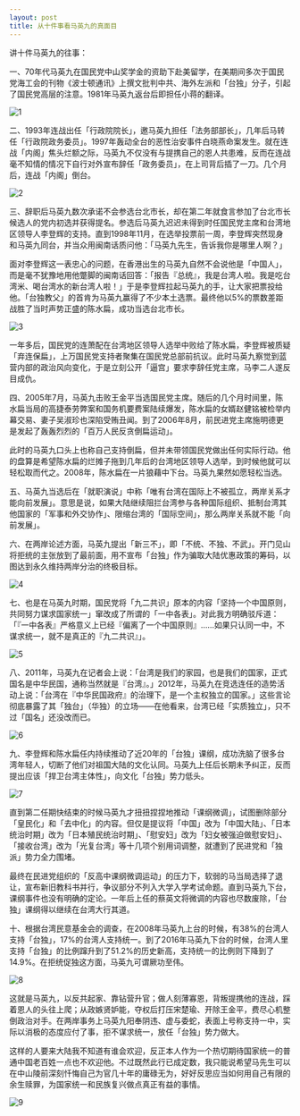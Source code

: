 ```yaml
---
layout: post
title: 从十件事看马英九的真面目
---
```


讲十件马英九的往事：

一、70年代马英九在国民党中山奖学金的资助下赴美留学，在美期间多次于国民党海工会的刊物《波士顿通讯》上撰文批判中共、海外左派和「台独」分子，引起了国民党高层的注意。1981年马英九返台后即担任小蒋的翻译。

![1](/images/20230233/1.png "1")

二、1993年连战出任「行政院院长」，邀马英九担任「法务部部长」，几年后马转任「行政院政务委员」。1997年轰动全台的恶性治安事件白晓燕命案发生。就在连战「内阁」焦头烂额之际，马英九不仅没有与提携自己的恩人共患难，反而在连战毫不知情的情况下自行对外宣布辞任「政务委员」，在上司背后插了一刀。几个月后，连战「内阁」倒台。

![2](/images/20230233/2.png "2")  

三、辞职后马英九数次承诺不会参选台北市长，却在第二年就食言参加了台北市长候选人的党内初选并获得提名。参选后马英九迟迟未得到时任国民党主席和台湾地区领导人李登辉的支持。直到1998年11月，在选举投票前一周，李登辉突然现身和马英九同台，并当众用闽南话质问他：「马英九先生，告诉我你是哪里人啊？」

面对李登辉这一表忠心的问题，在香港出生的马英九自然不会说他是「中国人」，而是毫不犹豫地用他蹩脚的闽南话回答：「报告『总统』，我是台湾人啦。我是吃台湾米、喝台湾水的新台湾人啦！」于是李登辉拉起马英九的手，让大家把票投给他。「台独教父」的首肯为马英九赢得了不少本土选票。最终他以5%的票数差距战胜了当时声势正盛的陈水扁，成功当选台北市长。

![3](/images/20230233/3.png "3")

一年多后，国民党的连萧配在台湾地区领导人选举中败给了陈水扁，李登辉被质疑「弃连保扁」，上万国民党支持者聚集在国民党总部前抗议。此时马英九察觉到蓝营内部的政治风向变化，于是立刻公开「逼宫」要求李辞任党主席，马李二人遂反目成仇。

四、2005年7月，马英九击败王金平当选国民党主席。随后的几个月时间里，陈水扁当局的高捷泰劳弊案和国务机要费案陆续爆发，陈水扁的女婿赵健铭被检举内幕交易、妻子吴淑珍也深陷受贿丑闻。到了2006年8月，前民进党主席施明德更是发起了轰轰烈烈的「百万人民反贪倒扁运动」。

此时的马英九口头上也称自己支持倒扁，但并未带领国民党做出任何实际行动。他的盘算是希望陈水扁的烂摊子拖到几年后的台湾地区领导人选举，到时候他就可以轻松取而代之。2008年，陈水扁在一片狼藉中下台。马英九果然如愿轻松当选。

五、马英九当选后在「就职演说」中称「唯有台湾在国际上不被孤立，两岸关系才能向前发展」。意思是说，如果大陆继续阻拦台湾参与各种国际组织、抵制台湾其他国家的「军事和外交协作」、限缩台湾的「国际空间」，那么两岸关系就不能「向前发展」。

六、在两岸论述方面，马英九提出「新三不」，即「不统、不独、不武」。开门见山将拒统的主张放到了最前面，用不宣布「台独」作为骗取大陆优惠政策的筹码，以图达到永久维持两岸分治的终极目标。

![4](/images/20230233/4.png "4")

七、也是在马英九时期，国民党将「九二共识」原本的内容「坚持一个中国原则，共同努力谋求国家统一」窜改成了所谓的「一中各表」。对此我方明确驳斥道：「『一中各表』严格意义上已经『偏离了一个中国原则』……如果只认同一中，不谋求统一，就不是真正的『九二共识』」。

![5](/images/20230233/5.jpeg "5")

八、2011年，马英九在记者会上说：「台湾是我们的家园，也是我们的国家，正式国名是中华民国，通称当然就是『台湾』。」2012年，马英九在竞选连任的造势活动上说：「台湾在『中华民国政府』的治理下，是一个主权独立的国家。」这些言论彻底暴露了其「独台」（华独）的立场——在他看来，台湾已经「实质独立」，只不过「国名」还没改而已。

![6](/images/20230233/6.png "6")

九、李登辉和陈水扁任内持续推动了近20年的「台独」课纲，成功洗脑了很多台湾年轻人，切断了他们对祖国大陆的文化认同。马英九上任后长期未予纠正，反而提出应该「捍卫台湾主体性」，向文化「台独」势力低头。

![7](/images/20230233/7.png "7")

直到第二任期快结束的时候马英九才扭扭捏捏地推动「课纲微调」，试图删除部分「皇民化」和「去中化」的内容。但仅是提议将「中国」改为「中国大陆」、「日本统治时期」改为「日本殖民统治时期」、「慰安妇」改为「妇女被强迫做慰安妇」、「接收台湾」改为「光复台湾」等十几项个别用词调整，就遭到了民进党和「独派」势力全力围堵。

最终在民进党组织的「反高中课纲微调运动」的压力下，软弱的马当局选择了退让，宣布新旧教科书并行，争议部分不列入大学入学考试命题。直到马英九下台，课纲事件也没有明确的定论。一年后上任的蔡英文将微调的内容也尽数废除，「台独」课纲得以继续在台湾大行其道。

十、根据台湾民意基金会的调查，在2008年马英九上台的时候，有38%的台湾人支持「台独」，17%的台湾人支持统一。到了2016年马英九下台的时候，台湾人里支持「台独」的比例蹿升到了51.2%的历史新高，支持统一的比例则下降到了14.9%。在拒统促独这方面，马英九可谓厥功至伟。

![8](/images/20230233/8.png "8")

这就是马英九，以反共起家、靠钻营升官；做人刻薄寡恩，背叛提携他的连战，踩着恩人的头往上爬；从政嫉贤妒能，夺权后打压宋楚瑜、开除王金平，费尽心机整倒政治对手。在两岸事务上马英九阳奉阴违、虚与委蛇，表面上号称支持一中，实际以消极的态度应付了事，拒不谋求统一，放任「台独」势力做大。

这样的人要来大陆我不知道有谁会欢迎，反正本人作为一个热切期待国家统一的普通中国老百姓一点也不欢迎他。不过既然此行已成定数，我只能说希望马先生可以在中山陵前深刻忏悔自己为官几十年的庸碌无为，好好反思应当如何用自己有限的余生赎罪，为国家统一和民族复兴做点真正有益的事情。

![9](/images/20230233/9.jpg "9")
